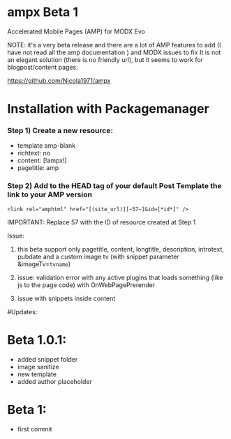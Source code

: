 # ampx Beta 1
Accelerated Mobile Pages (AMP) for  MODX Evo

NOTE: it's a very beta release and there are a lot of AMP features to add (I have not read all the amp documentation ) and MODX issues to fix
It is not an elegant solution (there is no friendly url), but it seems to work for blogpost/content pages: 

https://github.com/Nicola1971/ampx

# Installation with Packagemanager 

### Step 1) Create a new resource: 

* template amp-blank
* richtext: no
* content: [!ampx!]
* pagetitle: amp

### Step 2) Add to the HEAD tag of your default Post Template the link to your AMP version

```<link rel="amphtml" href="[(site_url)][~57~]&id=[*id*]" />```

IMPORTANT: Replace 57 with the ID of resource created at Step 1


Issue:

1) this beta support only pagetitle, content, longtitle, description, introtext, pubdate and a custom image tv (with snippet parameter &imageTv=`tvname`)

2) issue: validation error with any active plugins that loads something (like js to the page code) with OnWebPagePrerender 

3) issue with snippets inside content

#Updates:
# Beta 1.0.1: 

* added snippet folder
* image sanitize
* new template
* added author placeholder

# Beta 1: 

* first commit

